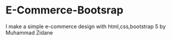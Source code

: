 # E-Commerce-Bootsrap
I make a simple e-commerce design with html,css,bootstrap 5
by Muhammad Zidane
